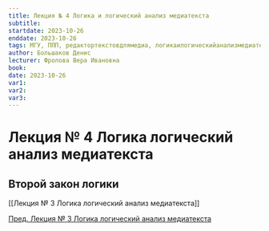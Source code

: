 ```yaml
---
title: Лекция № 4 Логика и логический анализ медиатекста
subtitle:
startdate: 2023-10-26
enddate: 2023-10-26
tags: МГУ, ППП, редактортекстовдлямедиа, логикаилогическийанализмедиатекста
author: Большаков Денис
lecturer: Фролова Вера Ивановна
book:
date: 2023-10-26
var1:
var2:
var3:
---
```

# Лекция № 4 Логика логический анализ медиатекста

## Второй закон логики



[[Лекция № 3 Логика логический анализ медиатекста]]

[Пред. Лекция № 3 Логика логический анализ медиатекста](https://github.com/denisbolshakoff/MSU/blob/main/Логика%20логический%20анализ%20медиатекста/Лекция%20№%203%20Логика%20логический%20анализ%20медиатекста.md)

